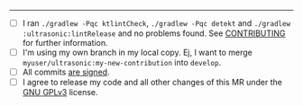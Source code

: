 
<!-- Please describe your changes here -->

----------------------------------------------------------------------------

- [ ] I ran `./gradlew -Pqc ktlintCheck`, `./gradlew -Pqc detekt` and
  `./gradlew :ultrasonic:lintRelease` and no problems found. See
  [CONTRIBUTING](CONTRIBUTING.md) for further information.
- [ ] I'm using my own branch in my local copy. Ej, I want to merge
  `myuser/ultrasonic:my-new-contribution` into `develop`.
- [ ] All commits [are
  signed](https://docs.gitlab.com/ee/user/project/repository/gpg_signed_commits/).
- [ ] I agree to release my code and all other changes of this MR under the
  [GNU GPLv3](LICENSE) license.

